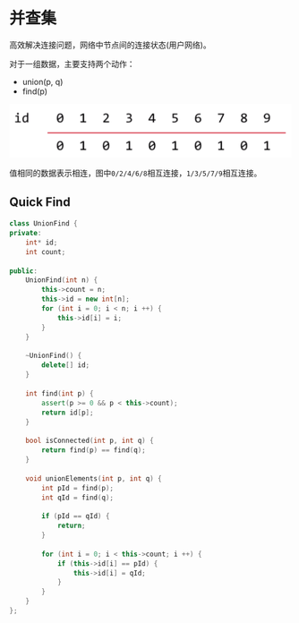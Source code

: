 # 并查集

高效解决连接问题，网络中节点间的连接状态(用户网络)。

对于一组数据，主要支持两个动作：

- union(p, q)
- find(p)

![并查集的基本数据表示](assets/data.png)

值相同的数据表示相连，图中`0/2/4/6/8`相互连接，`1/3/5/7/9`相互连接。

## Quick Find

```cpp
class UnionFind {
private:
    int* id;
    int count;

public:
    UnionFind(int n) {
        this->count = n;
        this->id = new int[n];
        for (int i = 0; i < n; i ++) {
            this->id[i] = i;
        }
    }

    ~UnionFind() {
        delete[] id;
    }

    int find(int p) {
        assert(p >= 0 && p < this->count);
        return id[p];
    }

    bool isConnected(int p, int q) {
        return find(p) == find(q);
    }

    void unionElements(int p, int q) {
        int pId = find(p);
        int qId = find(q);

        if (pId == qId) {
            return;
        }

        for (int i = 0; i < this->count; i ++) {
            if (this->id[i] == pId) {
                this->id[i] = qId;
            }
        }
    }
};
```